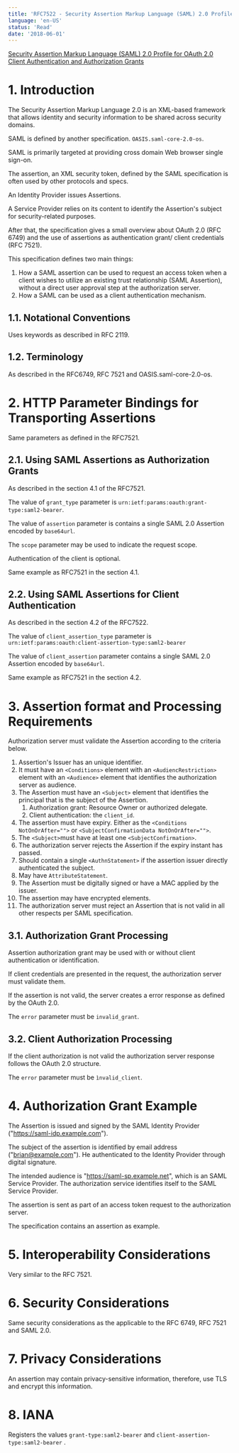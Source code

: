```yaml
---
title: 'RFC7522 - Security Assertion Markup Language (SAML) 2.0 Profile for OAuth 2.0 Client Authentication and Authorization Grants'
language: 'en-US'
status: 'Read'
date: '2018-06-01'
---
```


[Security Assertion Markup Language (SAML) 2.0 Profile for OAuth 2.0 Client Authentication and Authorization Grants](https://tools.ietf.org/html/rfc7522)

# 1. Introduction

The Security Assertion Markup Language 2.0 is an XML-based framework that allows identity and security information to be shared across security domains.

SAML is defined by another specification. `OASIS.saml-core-2.0-os`.

SAML is primarily targeted at providing cross domain Web browser single sign-on.

The assertion, an XML security token, defined by the SAML specification is often used by other protocols and specs.

An Identity Provider issues Assertions.

A Service Provider relies on its content to identify the Assertion's subject for security-related purposes.

After that, the specification gives a small overview about OAuth 2.0 (RFC 6749) and the use of assertions as authentication grant/ client credentials (RFC 7521).

This specification defines two main things:

1. How a SAML assertion can be used to request an access token when a client wishes to utilize an existing trust relationship (SAML Assertion), without a direct user approval step at the authorization server.
2. How a SAML can be used as a client authentication mechanism.

## 1.1. Notational Conventions

Uses keywords as described in RFC 2119.

## 1.2. Terminology

As described in the RFC6749, RFC 7521 and OASIS.saml-core-2.0-os.

# 2. HTTP Parameter Bindings for Transporting Assertions

Same parameters as defined in the RFC7521.

## 2.1. Using SAML Assertions as Authorization Grants

As described in the section 4.1 of the RFC7521.

The value of `grant_type` parameter is `urn:ietf:params:oauth:grant-type:saml2-bearer`.

The value of `assertion` parameter is contains a single SAML 2.0 Assertion encoded by `base64url`.

The `scope` parameter may be used to indicate the request scope.

Authentication of the client is optional.

Same example as RFC7521 in the section 4.1.

## 2.2. Using SAML Assertions for Client Authentication

As described in the section 4.2 of the RFC7522.

The value of `client_assertion_type` parameter is `urn:ietf:params:oauth:client-assertion-type:saml2-bearer`

The value of `client_assertion` parameter contains a single SAML 2.0 Assertion encoded by `base64url`.

Same example as RFC7521 in the section 4.2.

# 3. Assertion format and Processing Requirements

Authorization server must validate the Assertion according to the criteria below.

1. Assertion's Issuer has an unique identifier.
2. It must have an `<Conditions>` element with an `<AudiencRestriction>` element with an `<Audience>` element that identifies the authorization server as audience.
3. The Assertion must have an `<Subject>` element that identifies the principal that is the subject of the Assertion.
   1. Authorization grant: Resource Owner or authorized delegate.
   2. Client authentication: the `client_id`.
4. The assertion must have expiry. Either as the `<Conditions NotOnOrAfter="">` or `<SubjectConfirmationData NotOnOrAfter="">`.
5. The `<Subject>`must have at least one `<SubjectConfirmation>`.
6. The authorization server rejects the Assertion if the expiry instant has passed.
7. Should contain a single `<AuthnStatement>` if the assertion issuer directly authenticated the subject.
8. May have `AttributeStatement`.
9. The Assertion must be digitally signed or have a MAC applied by the issuer.
10. The assertion may have encrypted elements.
11. The authorization server must reject an Assertion that is not valid in all other respects per SAML specification.

## 3.1. Authorization Grant Processing

Assertion authorization grant may be used with or without client authentication or identification. 

If client credentials are presented in the request, the authorization server must validate them.

If the assertion is not valid, the server creates a error response as defined by the OAuth 2.0.

The `error` parameter must be `invalid_grant`.

## 3.2. Client Authorization Processing

If the client authorization is not valid the authorization server response follows the OAuth 2.0 structure.

The `error` parameter must be `ìnvalid_client`.

# 4. Authorization Grant Example

The Assertion is issued and signed by the SAML Identity Provider ("https://saml-idp.example.com").

The subject of the assertion is identified by email address ("brian@example.com"). He authenticated to the Identity Provider through digital signature.

The intended audience is "https://saml-sp.example.net", which is an SAML Service Provider. The authorization service identifies itself to the SAML Service Provider.

The assertion is sent as part of an access token request to the authorization server.

The specification contains an assertion as example.

# 5. Interoperability Considerations

Very similar to the RFC 7521.

# 6. Security Considerations

Same security considerations as the applicable to the RFC 6749, RFC 7521 and SAML 2.0.

# 7. Privacy Considerations

An assertion may contain privacy-sensitive information, therefore, use TLS and encrypt this information.

# 8. IANA

Registers the values `grant-type:saml2-bearer` and `client-assertion-type:saml2-bearer` .





